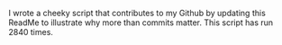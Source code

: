 I wrote a cheeky script that contributes to my Github by updating this ReadMe to illustrate why more than commits matter. This script has run 2840 times.